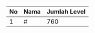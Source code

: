 | No | Nama            | Jumlah Level |
|----|-----------------|--------------|
| 1  | #    |    760        |

